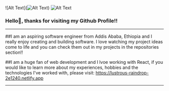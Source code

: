![Alt Text](![Alt Text](https://media.tenor.com/GfSX-u7VGM4AAAAC/coding.gif)) ![Alt Text](https://media.tenor.com/qVW4iS42iC4AAAAC/lebron-james-dancing.gif)


### Hello👋, thanks for visiting my Github Profile!!

-----------------------------------------------------------------------------------------------------------------------------------------------------------

##I am an aspiring software engineer from Addis Ababa, Ethiopia and I really enjoy creating and building software. I love watching my project ideas come to life and you can check them out in my projects in the repositories section!! 

##I am a huge fan of web development and I lvoe working with React, if you would like to learn more about my experiences, hobbies and the technologies I've worked with, please visit: https://lustrous-raindrop-2e1240.netlify.app

-----------------------------------------------------------------------------------------------------------------------------------------------------------
